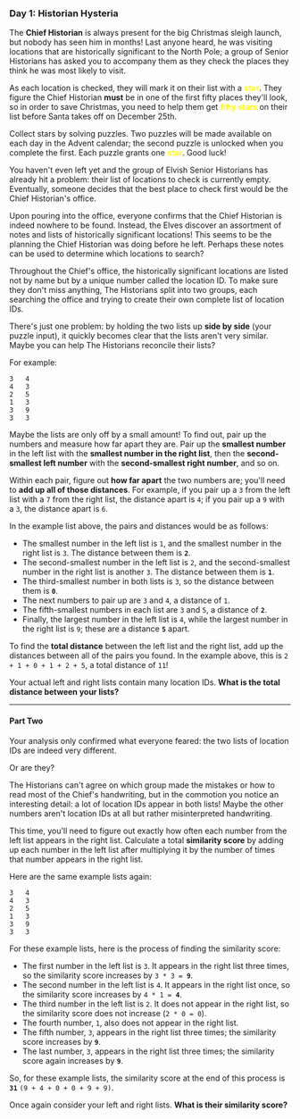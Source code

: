 ### Day 1: Historian Hysteria

The __Chief Historian__ is always present for the big Christmas sleigh launch, but nobody has seen him in months! Last anyone heard, he was visiting locations that are historically significant to the North Pole; a group of Senior Historians has asked you to accompany them as they check the places they think he was most likely to visit.

As each location is checked, they will mark it on their list with a __<span style="color:yellow">star</span>__. They figure the Chief Historian __must__ be in one of the first fifty places they'll look, so in order to save Christmas, you need to help them get __<span style="color:yellow">fifty stars</span>__ on their list before Santa takes off on December 25th.

Collect stars by solving puzzles. Two puzzles will be made available on each day in the Advent calendar; the second puzzle is unlocked when you complete the first. Each puzzle grants one __<span style="color:yellow">star</span>__. Good luck!

You haven't even left yet and the group of Elvish Senior Historians has already hit a problem: their list of locations to check is currently empty. Eventually, someone decides that the best place to check first would be the Chief Historian's office.

Upon pouring into the office, everyone confirms that the Chief Historian is indeed nowhere to be found. Instead, the Elves discover an assortment of notes and lists of historically significant locations! This seems to be the planning the Chief Historian was doing before he left. Perhaps these notes can be used to determine which locations to search?

Throughout the Chief's office, the historically significant locations are listed not by name but by a unique number called the location ID. To make sure they don't miss anything, The Historians split into two groups, each searching the office and trying to create their own complete list of location IDs.

There's just one problem: by holding the two lists up __side by side__ (your puzzle input), it quickly becomes clear that the lists aren't very similar. Maybe you can help The Historians reconcile their lists?

For example:
```
3   4
4   3
2   5
1   3
3   9
3   3
````

Maybe the lists are only off by a small amount! To find out, pair up the numbers and measure how far apart they are. Pair up the __smallest number__ in the left list with the __smallest number in the right list__, then the __second-smallest left number__ with the __second-smallest right number__, and so on.

Within each pair, figure out __how far apart__ the two numbers are; you'll need to __add up all of those distances__. For example, if you pair up a `3` from the left list with a `7` from the right list, the distance apart is `4`; if you pair up a `9` with a `3`, the distance apart is `6`.

In the example list above, the pairs and distances would be as follows:

- The smallest number in the left list is `1`, and the smallest number in the right list is `3`. The distance between them is __`2`__.
- The second-smallest number in the left list is `2`, and the second-smallest number in the right list is another `3`. The distance between them is __`1`__.
- The third-smallest number in both lists is `3`, so the distance between them is __`0`__.
- The next numbers to pair up are `3` and `4`, a distance of `1`.
- The fifth-smallest numbers in each list are `3` and `5`, a distance of __`2`__.
- Finally, the largest number in the left list is `4`, while the largest number in the right list is `9`; these are a distance __`5`__ apart.

To find the __total distance__ between the left list and the right list, add up the distances between all of the pairs you found. In the example above, this is `2 + 1 + 0 + 1 + 2 + 5`, a total distance of `11`!

Your actual left and right lists contain many location IDs. __What is the total distance between your lists?__

---

#### Part Two

Your analysis only confirmed what everyone feared: the two lists of location IDs are indeed very different.

Or are they?

The Historians can't agree on which group made the mistakes or how to read most of the Chief's handwriting, but in the commotion you notice an interesting detail: a lot of location IDs appear in both lists! Maybe the other numbers aren't location IDs at all but rather misinterpreted handwriting.

This time, you'll need to figure out exactly how often each number from the left list appears in the right list. Calculate a total __similarity score__ by adding up each number in the left list after multiplying it by the number of times that number appears in the right list.

Here are the same example lists again:

```
3   4
4   3
2   5
1   3
3   9
3   3
```

For these example lists, here is the process of finding the similarity score:

- The first number in the left list is `3`. It appears in the right list three times, so the similarity score increases by `3 * 3 = `__`9`__.
- The second number in the left list is `4`. It appears in the right list once, so the similarity score increases by `4 * 1 = `__`4`__.
- The third number in the left list is `2`. It does not appear in the right list, so the similarity score does not increase (`2 * 0 = 0`).
- The fourth number, `1`, also does not appear in the right list.
- The fifth number, `3`, appears in the right list three times; the similarity score increases by __`9`__.
- The last number, `3`, appears in the right list three times; the similarity score again increases by __`9`__.

So, for these example lists, the similarity score at the end of this process is __`31`__ `(9 + 4 + 0 + 0 + 9 + 9)`.

Once again consider your left and right lists. __What is their similarity score?__